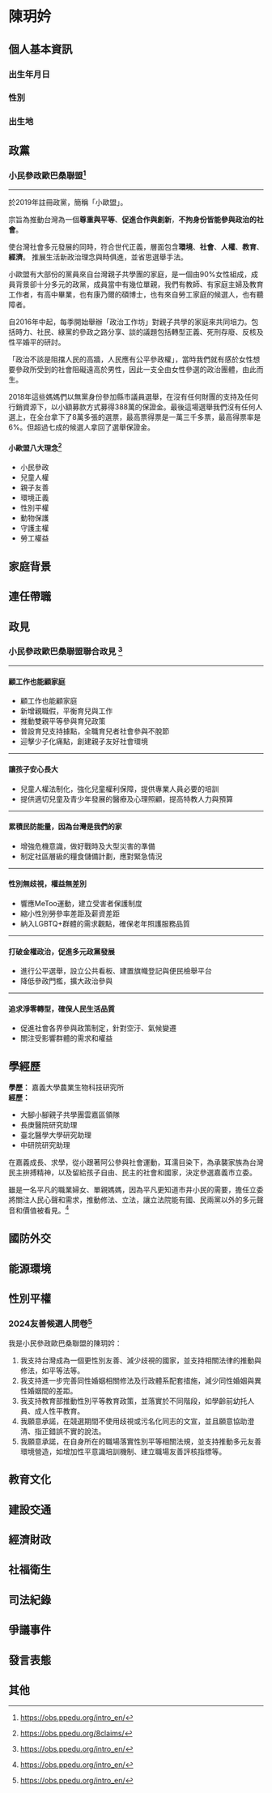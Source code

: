 # 陳玥妗

## 個人基本資訊

### 出生年月日

### 性別

### 出生地

## 政黨

### ⼩民參政歐巴桑聯盟[^1] ###
---
於2019年註冊政黨，簡稱「⼩歐盟」。  

宗旨為推動台灣為一個**尊重與平等**、**促進合作與創新**，**不拘身份皆能參與政治的社會**。  

使台灣社會多元發展的同時，符合世代正義，層面包含**環境**、**社會**、**人權**、**教育**、**經濟**。
推展生活新政治理念與時俱進，並省思選舉手法。  

小歐盟有大部份的黨員來自台灣親子共學團的家庭，是一個由90%女性組成，成員背景卻十分多元的政黨，成員當中有幾位單親，我們有教師、有家庭主婦及教育工作者，有高中畢業，也有康乃爾的碩博士，也有來自勞工家庭的候選人，也有聽障者。  

自2016年中起，每季開始舉辦「政治工作坊」對親子共學的家庭來共同培力。包括時力、社民、綠黨的參政之路分享、談的議題包括轉型正義、死刑存廢、反核及性平婚平的研討。  

「政治不該是阻擋人民的高牆，人民應有公平參政權」，當時我們就有感於女性想要參政所受到的社會阻礙遠高於男性，因此一支全由女性參選的政治團體，由此而生。  

2018年這些媽媽們以無黨身份參加縣市議員選舉，在沒有任何財團的支持及任何行銷資源下，以小額募款方式募得388萬的保證金。最後這場選舉我們沒有任何人選上，在全台拿下了8萬多張的選票，最高票得票是一萬三千多票，最高得票率是6%。但超過七成的候選人拿回了選舉保證金。  

#### 小歐盟八大理念[^2] ####
- 小民參政
- 兒童人權
- 親子友善
- 環境正義
- 性別平權
- 動物保護
- 守護主權
- 勞工權益

[^1]: https://obs.ppedu.org/intro_en/
[^2]: https://obs.ppedu.org/8claims/

## 家庭背景

## 連任帶職

## 政見

### 小民參政歐巴桑聯盟聯合政見 [^1] ###
---
#### 顧工作也能顧家庭 ####
- 顧工作也能顧家庭
- 新增親職假，平衡育兒與工作
- 推動雙親平等參與育兒政策
- 普設育兒支持據點，全職育兒者社會參與不脫節
- 迎擊少子化痛點，創建親子友好社會環境
---
#### 讓孩子安心長大 ####
- 兒童人權法制化，強化兒童權利保障，提供專業人員必要的培訓
- 提供適切兒童及青少年發展的醫療及心理照顧，提高特教人力與預算
---
#### 累積民防能量，因為台灣是我們的家 ####
- 增強危機意識，做好戰時及大型災害的準備
- 制定社區層級的糧食儲備計劃，應對緊急情況
---
#### 性別無歧視，權益無差別 #### 
- 響應MeToo運動，建立受害者保護制度
- 縮小性別勞參率差距及薪資差距
- 納入LGBTQ+群體的需求觀點，確保老年照護服務品質
---
#### 打破金權政治，促進多元政黨發展 #### 
- 進行公平選舉，設立公共看板、建置旗幟登記與便民檢舉平台
- 降低參政門檻，擴大政治參與
---
#### 追求淨零轉型，確保人民生活品質 #### 
- 促進社會各界參與政策制定，針對空汙、氣候變遷
- 關注受影響群體的需求和權益

[^1]: https://obs.ppedu.org/legislator-policy2024/

## 學經歷

**學歷：** 嘉義大學農業生物科技研究所  
**經歷：**
- 大腳小腳親子共學團雲嘉區領隊
- 長庚醫院研究助理
- 臺北醫學大學研究助理
- 中研院研究助理

在嘉義成長、求學，從小跟著阿公參與社會運動，耳濡目染下，為承襲家族為台灣民主拚搏精神，以及留給孩子自由、民主的社會和國家，決定參選嘉義市立委。  

雖是一名平凡的職業婦女、單親媽媽，因為平凡更知道市井小民的需要，擔任立委將關注人民心聲和需求，推動修法、立法，讓立法院能有國、民兩黨以外的多元聲音和價值被看見。[^1]

[^1]:[小民參政歐巴桑聯盟粉專](https://www.facebook.com/photo/?fbid=909481017211155&set=a.903303214495602)

## 國防外交

## 能源環境

## 性別平權

### 2024友善候選人問卷[^1]

我是小民參政歐巴桑聯盟的陳玥妗：

1. 我支持台灣成為一個更性別友善、減少歧視的國家，並支持相關法律的推動與修法，如平等法等。
1. 我支持進一步完善同性婚姻相關修法及行政體系配套措施，減少同性婚姻與異性婚姻間的差距。
1. 我支持教育部推動性別平等教育政策，並落實於不同階段，如學齡前幼托人員、成人性平教育。
1. 我願意承諾，在競選期間不使用歧視或污名化同志的文宣，並且願意協助澄清、指正錯誤不實的說法。
1. 我願意承諾，在自身所在的職場落實性別平等相關法規，並支持推動多元友善環境營造，如增加性平意識培訓機制、建立職場友善評核指標等。

[^1]: https://pridewatch.tw/user/2399

## 教育文化

## 建設交通

## 經濟財政

## 社福衛生

## 司法紀錄

## 爭議事件

## 發言表態

## 其他

